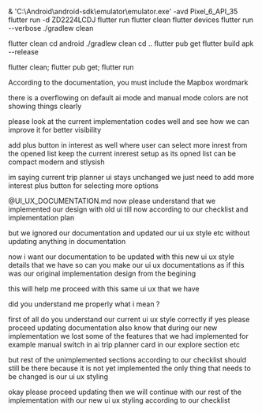 & 'C:\Android\android-sdk\emulator\emulator.exe' -avd Pixel_6_API_35
flutter run -d ZD2224LCDJ
flutter run
flutter clean
flutter devices
flutter run --verbose
./gradlew clean

flutter clean
cd android
./gradlew clean
cd ..
flutter pub get
flutter build apk --release

flutter clean; flutter pub get; flutter run


According to the documentation, you must include the Mapbox wordmark 






there is a overflowing on default ai mode and manual mode colors are not showing things clearly 

please look at the current implementation codes well and see how we can improve it for better visibility 

add plus button in interest as well where user can select more inrest from the opened list keep the current inrerest setup as its opned list can be compact modern and stlysish 

im saying current trip planner ui stays unchanged  we just need to add more interest plus button for selecting more options




@UI_UX_DOCUMENTATION.md now please understand that we implemented our design with old ui till now according to our checklist and implementation plan 

but we ignored our documentation and updated our ui ux style etc without updating anything in documentation 

now i want our documentation to be updated with this new ui ux style details that we have so can you make our ui ux documentations as if this was our original implementation design from the begining

this will help me proceed with this same ui ux that we have 

did you understand me properly what i mean ?




first of all do you understand our current ui ux style correctly if yes please proceed updating documentation also know that during our new implementation we lost some of the features that we had implemented for example manual switch in ai trip planner card in our explore section etc

but rest of the unimplemented sections according to our checklist should still be there because it is not yet implemented the only thing that needs to be changed is our ui ux styling

okay please proceed updating then we will continue with our rest of the implementation with our new ui ux styling according to our checklist
